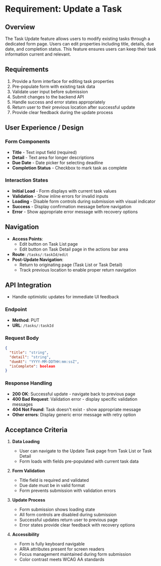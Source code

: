 # Requirement: Update a Task

## Overview

The Task Update feature allows users to modify existing tasks through a dedicated form page. Users can edit properties including title, details, due date, and completion status. This feature ensures users can keep their task information current and relevant.

## Requirements

1. Provide a form interface for editing task properties
2. Pre-populate form with existing task data
3. Validate user input before submission
4. Submit changes to the backend API
5. Handle success and error states appropriately
6. Return user to their previous location after successful update
7. Provide clear feedback during the update process

## User Experience / Design

### Form Components

- **Title** - Text input field (required)
- **Detail** - Text area for longer descriptions
- **Due Date** - Date picker for selecting deadline
- **Completion Status** - Checkbox to mark task as complete

### Interaction States

- **Initial Load** - Form displays with current task values
- **Validation** - Show inline errors for invalid inputs
- **Loading** - Disable form controls during submission with visual indicator
- **Success** - Display confirmation message before navigation
- **Error** - Show appropriate error message with recovery options

## Navigation

- **Access Points**:
  - Edit button on Task List page
  - Edit button on Task Detail page in the actions bar area
- **Route**: `/tasks/:taskId/edit`
- **Post-Update Navigation**:
  - Return to originating page (Task List or Task Detail)
  - Track previous location to enable proper return navigation

## API Integration

- Handle optimistic updates for immediate UI feedback

### Endpoint

- **Method**: PUT
- **URL**: `/tasks/:taskId`

### Request Body

```json
{
  "title": "string",
  "detail": "string",
  "dueAt": "YYYY-MM-DDTHH:mm:ssZ",
  "isComplete": boolean
}
```

### Response Handling

- **200 OK**: Successful update - navigate back to previous page
- **400 Bad Request**: Validation error - display specific validation messages
- **404 Not Found**: Task doesn't exist - show appropriate message
- **Other errors**: Display generic error message with retry option

## Acceptance Criteria

1. **Data Loading**

   - User can navigate to the Update Task page from Task List or Task Detail
   - Form loads with fields pre-populated with current task data

2. **Form Validation**

   - Title field is required and validated
   - Due date must be in valid format
   - Form prevents submission with validation errors

3. **Update Process**

   - Form submission shows loading state
   - All form controls are disabled during submission
   - Successful updates return user to previous page
   - Error states provide clear feedback with recovery options

4. **Accessibility**
   - Form is fully keyboard navigable
   - ARIA attributes present for screen readers
   - Focus management maintained during form submission
   - Color contrast meets WCAG AA standards
